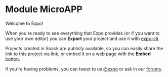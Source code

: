 # Module MicroAPP
Welcome to Expo!

When you're ready to see everything that Expo provides (or if you want to use your own editor) you can **Export** your project and use it with [expo-cli](https://docs.expo.io/versions/latest/introduction/installation.html).

Projects created in Snack are publicly available, so you can easily share the link to this project via link, or embed it on a web page with the **Embed** button.

If you're having problems, you can tweet to us [@expo](https://twitter.com/expo) or ask in our [forums](https://forums.expo.io).
